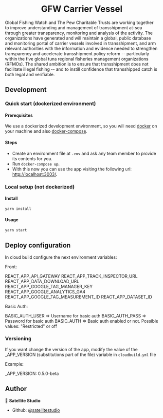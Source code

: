 <h1 align="center">GFW Carrier Vessel</h1>

Global Fishing Watch and The Pew Charitable Trusts are working together to improve understanding and management of transshipment at-sea through greater transparency, monitoring and analysis of the activity. The organizations have generated and will maintain a global, public database and monitoring portal of carrier vessels involved in transshipment, and arm relevant authorities with the information and evidence needed to strengthen transparency and accelerate transshipment policy reform -- particularly within the five global tuna regional fisheries management organizations (RFMOs). The shared ambition is to ensure that transshipment does not facilitate illegal fishing -- and to instill confidence that transshipped catch is both legal and verifiable.

## Development
### Quick start (dockerized environment)
#### Prerequisites

We use a dockerized development environment, so you will need [docker](https://www.docker.com/) on your machine and also [docker-compose](https://docs.docker.com/compose/install/).

#### Steps
* Create an environment file at `.env` and ask any team member to provide its contents for you.
* Run `docker-compose up`.
* With this now you can use the app visiting the following url: [http://localhost:3003/](http://localhost:3003/).

### Local setup (not dockerized)

#### Install

```sh
yarn install
```

#### Usage

```sh
yarn start
```

## Deploy configuration

In cloud build configure the next environment variables:

Front:

REACT_APP_API_GATEWAY
REACT_APP_TRACK_INSPECTOR_URL
REACT_APP_DATA_DOWNLOAD_URL
REACT_APP_GOOGLE_TAG_MANAGER_KEY
REACT_APP_GOOGLE_ANALYTICS_GA4
REACT_APP_GOOGLE_TAG_MEASUREMENT_ID
REACT_APP_DATASET_ID

Basic Auth:

BASIC_AUTH_USER => Username for basic auth
BASIC_AUTH_PASS => Password for basic auth
BASIC_AUTH => Basic auth enabled or not. Possible values: "Restricted" or off

### Versioning

If you want change the version of the app, modify the value of the \_APP_VERSION (substitutions part of the file) variable in `cloudbuild.yml` file

Example:

\_APP_VERSION: 0.5.0-beta

## Author

👤 **Satellite Studio**

- Github: [@satellitestudio](https://github.com/satellitestudio)
